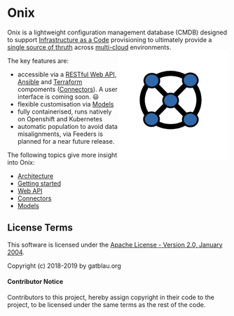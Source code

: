# Onix 

Onix is a lightweight configuration management database (CMDB) designed to support [Infrastructure as a Code](https://en.wikipedia.org/wiki/Infrastructure_as_code) provisioning to ultimately provide a [single source of thruth](https://en.wikipedia.org/wiki/Single_source_of_truth) across [multi-cloud](https://en.wikipedia.org/wiki/Multicloud) environments.
<img src="docs/pics/ox.png" width="250" height="250" align="right">

The key features are:
- accessible via a [RESTful Web API](./docs/wapi.md), [Ansible](https://www.ansible.com/) and [Terraform](https://www.terraform.io/) compoments ([Connectors](./connectors/readme.md)). A user interface is coming soon. :smiley:
- flexible customisation via [Models](./models/readme.md)  
- fully containerised, runs natively on Openshift and Kubernetes
- automatic population to avoid data misalignments, via Feeders is planned for a near future release.

The following topics give more insight into Onix:

- [Architecture](./docs/architecture.md)
- [Getting started](./docs/getting_started.md)
- [Web API](./docs/wapi.md)
- [Connectors](./connectors/readme.md)
- [Models](./models/readme.md)

## License Terms

This software is licensed under the [Apache License - Version 2.0, January 2004](http://www.apache.org/licenses/).

Copyright (c) 2018-2019 by gatblau.org

#### Contributor Notice

Contributors to this project, hereby assign copyright in their code to the 
project, to be licensed under the same terms as the rest of the code.